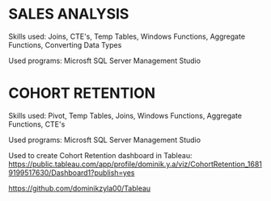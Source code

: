 # SALES ANALYSIS



Skills used: Joins, CTE's, Temp Tables, Windows Functions, Aggregate Functions, Converting Data Types

Used programs:
Microsft SQL Server Management Studio


# COHORT RETENTION

Skills used: Pivot, Temp Tables, Joins, Windows Functions, Aggregate Functions, CTE's

Used programs:
Microsft SQL Server Management Studio

Used to create Cohort Retention dashboard in Tableau: 
https://public.tableau.com/app/profile/dominik.y.a/viz/CohortRetention_16819199517630/Dashboard1?publish=yes

https://github.com/dominikzyla00/Tableau
